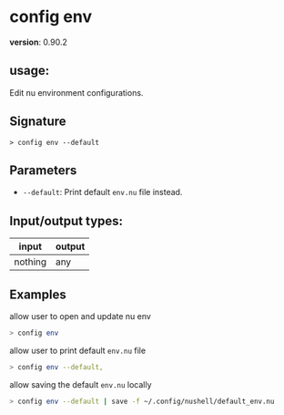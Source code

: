 # config env

**version**: 0.90.2

## **usage**:

Edit nu environment configurations.

## Signature

`> config env --default`

## Parameters

- `--default`: Print default `env.nu` file instead.

## Input/output types:

| input   | output |
| ------- | ------ |
| nothing | any    |

## Examples

allow user to open and update nu env

```bash
> config env
```

allow user to print default `env.nu` file

```bash
> config env --default,
```

allow saving the default `env.nu` locally

```bash
> config env --default | save -f ~/.config/nushell/default_env.nu
```

